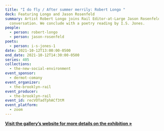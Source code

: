 ```yaml
---
title: "I do fly / After summer merrily: Robert Longo "
deck: Featuring Longo and Jason Rosenfeld
summary: Artist Robert Longo joins Rail Editor-at-Large Jason Rosenfeld for a
  conversation. We conclude with a poetry reading by I.S. Jones.
people:
  - person: robert-longo
  - person: jason-rosenfeld
poets:
  - person: i-s-jones-1
date: 2021-10-12T13:00:00-0500
end_date: 2021-10-12T14:30:00-0500
series: 405
collections:
  - the-new-social-environment
event_sponsor:
  - dermot-comany
event_organizer:
  - the-brooklyn-rail
event_producer:
  - the-brooklyn-rail
event_id: recVOTadTphACf3tM
event_platform:
  - zoom
---
```

**[Visit the gallery’s website for more details on the exhibition »](https://www.pacegallery.com/exhibitions/robert-longo/)**